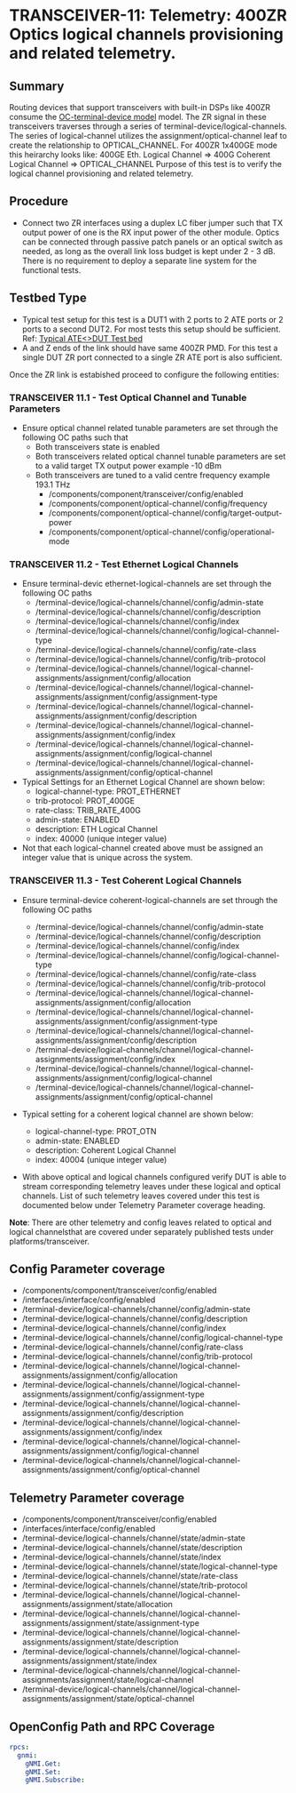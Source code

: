 # TRANSCEIVER-11: Telemetry: 400ZR Optics logical channels provisioning and related telemetry.

## Summary

Routing devices that support transceivers with built-in DSPs like 400ZR consume
the [OC-terminal-device model](https://openconfig.net/projects/models/schemadocs/jstree/openconfig-terminal-device.html)
model.
The ZR signal in these transceivers traverses through a series of
terminal-device/logical-channels. The series of logical-channel utilizes the
assignment/optical-channel leaf to create the relationship to
OPTICAL_CHANNEL. For 400ZR 1x400GE mode this heirarchy looks like:
400GE Eth. Logical Channel => 400G Coherent Logical Channel => OPTICAL_CHANNEL
Purpose of this test is to verify the logical channel provisioning and related
telemetry.

## Procedure

*   Connect two ZR interfaces using a duplex LC fiber jumper such that TX
    output power of one is the RX input power of the other module. Optics can be
    connected through passive patch panels or an optical switch as needed, as
    long as the overall link loss budget is kept under 2 - 3 dB. There is no
    requirement to deploy a separate line system for the functional tests.

## Testbed Type
*   Typical test setup for this test is a DUT1 with 2 ports to 2 ATE ports or 2
    ports to a second DUT2. For most tests this setup should be sufficient.
    Ref: [Typical ATE<>DUT Test bed](https://github.com/openconfig/featureprofiles/blob/main/topologies/atedut_2.testbed)
*   A and Z ends of  the link should have same 400ZR PMD. For this test a
    single DUT ZR port connected to a single ZR ATE port is also sufficient. 

Once the ZR link is estabished proceed to configure the following entities:

### TRANSCEIVER 11.1 - Test Optical Channel and Tunable Parameters
*   Ensure optical channel related tunable parameters are set through the
    following OC paths such that
      * Both transceivers state is enabled
      * Both transceivers related optical channel tunable parameters are set
        to a valid target TX output power example -10 dBm
      * Both transceivers are tuned to a valid centre frequency
        example 193.1 THz
        * /components/component/transceiver/config/enabled
        * /components/component/optical-channel/config/frequency
        * /components/component/optical-channel/config/target-output-power
        * /components/component/optical-channel/config/operational-mode

### TRANSCEIVER 11.2 - Test Ethernet Logical Channels 
* Ensure terminal-devic ethernet-logical-channels  are set through the
  following OC paths
    * /terminal-device/logical-channels/channel/config/admin-state
    * /terminal-device/logical-channels/channel/config/description
    * /terminal-device/logical-channels/channel/config/index
    * /terminal-device/logical-channels/channel/config/logical-channel-type
    * /terminal-device/logical-channels/channel/config/rate-class
    * /terminal-device/logical-channels/channel/config/trib-protocol
    * /terminal-device/logical-channels/channel/logical-channel-assignments/assignment/config/allocation
    * /terminal-device/logical-channels/channel/logical-channel-assignments/assignment/config/assignment-type
    * /terminal-device/logical-channels/channel/logical-channel-assignments/assignment/config/description
    * /terminal-device/logical-channels/channel/logical-channel-assignments/assignment/config/index
    * /terminal-device/logical-channels/channel/logical-channel-assignments/assignment/config/logical-channel
    * /terminal-device/logical-channels/channel/logical-channel-assignments/assignment/config/optical-channel
* Typical Settings for an Ethernet Logical Channel are shown below:
    * logical-channel-type: PROT_ETHERNET
    * trib-protocol: PROT_400GE
    * rate-class: TRIB_RATE_400G
    * admin-state: ENABLED
    * description: ETH Logical Channel
    * index: 40000 (unique integer value)
*   Not that each logical-channel created above must be assigned an integer value that
    is unique across the system.

### TRANSCEIVER 11.3 - Test Coherent Logical Channels 
* Ensure terminal-device coherent-logical-channels are set through the
  following OC paths
    * /terminal-device/logical-channels/channel/config/admin-state
    * /terminal-device/logical-channels/channel/config/description
    * /terminal-device/logical-channels/channel/config/index
    * /terminal-device/logical-channels/channel/config/logical-channel-type
    * /terminal-device/logical-channels/channel/config/rate-class
    * /terminal-device/logical-channels/channel/config/trib-protocol
    * /terminal-device/logical-channels/channel/logical-channel-assignments/assignment/config/allocation
    * /terminal-device/logical-channels/channel/logical-channel-assignments/assignment/config/assignment-type
    * /terminal-device/logical-channels/channel/logical-channel-assignments/assignment/config/description
    * /terminal-device/logical-channels/channel/logical-channel-assignments/assignment/config/index
    * /terminal-device/logical-channels/channel/logical-channel-assignments/assignment/config/logical-channel
    * /terminal-device/logical-channels/channel/logical-channel-assignments/assignment/config/optical-channel  
*   Typical setting for a coherent logical channel are shown below:
      * logical-channel-type: PROT_OTN
      * admin-state: ENABLED
      * description: Coherent Logical Channel
      * index: 40004 (unique integer value)

* With above optical and logical channels configured verify DUT is able to
  stream corresponding telemetry leaves under these logical and optical
  channels. List of such telemetry leaves covered under this test is documented
  below under Telemetry Parameter coverage heading.

**Note**: There are other telemetry and config leaves related to optical and
          logical channelsthat are covered under separately published tests
          under platforms/transceiver.

## Config Parameter coverage

*   /components/component/transceiver/config/enabled
*   /interfaces/interface/config/enabled 
*   /terminal-device/logical-channels/channel/config/admin-state
*   /terminal-device/logical-channels/channel/config/description
*   /terminal-device/logical-channels/channel/config/index
*   /terminal-device/logical-channels/channel/config/logical-channel-type
*   /terminal-device/logical-channels/channel/config/rate-class
*   /terminal-device/logical-channels/channel/config/trib-protocol
*   /terminal-device/logical-channels/channel/logical-channel-assignments/assignment/config/allocation
*   /terminal-device/logical-channels/channel/logical-channel-assignments/assignment/config/assignment-type
*   /terminal-device/logical-channels/channel/logical-channel-assignments/assignment/config/description
*   /terminal-device/logical-channels/channel/logical-channel-assignments/assignment/config/index
*   /terminal-device/logical-channels/channel/logical-channel-assignments/assignment/config/logical-channel
*   /terminal-device/logical-channels/channel/logical-channel-assignments/assignment/config/optical-channel

## Telemetry Parameter coverage

*   /components/component/transceiver/config/enabled
*   /interfaces/interface/config/enabled 
*   /terminal-device/logical-channels/channel/state/admin-state
*   /terminal-device/logical-channels/channel/state/description
*   /terminal-device/logical-channels/channel/state/index
*   /terminal-device/logical-channels/channel/state/logical-channel-type
*   /terminal-device/logical-channels/channel/state/rate-class
*   /terminal-device/logical-channels/channel/state/trib-protocol
*   /terminal-device/logical-channels/channel/logical-channel-assignments/assignment/state/allocation
*   /terminal-device/logical-channels/channel/logical-channel-assignments/assignment/state/assignment-type
*   /terminal-device/logical-channels/channel/logical-channel-assignments/assignment/state/description
*   /terminal-device/logical-channels/channel/logical-channel-assignments/assignment/state/index
*   /terminal-device/logical-channels/channel/logical-channel-assignments/assignment/state/logical-channel
*   /terminal-device/logical-channels/channel/logical-channel-assignments/assignment/state/optical-channel

## OpenConfig Path and RPC Coverage
```yaml
rpcs:
  gnmi:
    gNMI.Get:
    gNMI.Set:
    gNMI.Subscribe:
```
